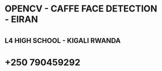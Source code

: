 <H1>OPENCV - CAFFE FACE DETECTION - EIRAN<H1>
<H2>L4 HIGH SCHOOL - KIGALI RWANDA <H2>
<H1>+250 790459292<H1>